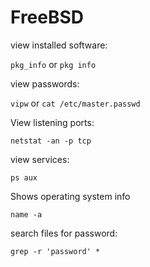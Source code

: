 # FreeBSD

view installed software:

`pkg_info` or `pkg info`

view passwords:

`vipw` or `cat /etc/master.passwd`

View listening ports:

`netstat -an -p tcp`

view services:

`ps aux`

Shows operating system info

`name -a`

search files for password:

`grep -r 'password' *`

